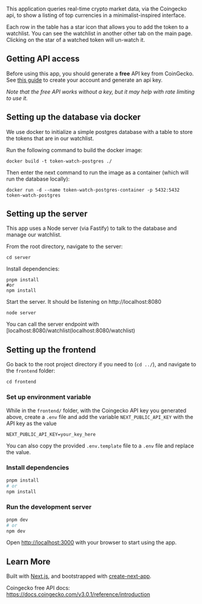 This application queries real-time crypto market data, via the Coingecko api, to show a listing of top currencies in a
minimalist-inspired interface.

Each row in the table has a star icon that allows you to add the token to a watchlist. You can see the watchlist in
another other tab on the main page. Clicking on the star of a watched token will un-watch it.

## Getting API access

Before using this app, you should generate a **free** API key from CoinGecko.
See [this guide](https://support.coingecko.com/hc/en-us/articles/21880397454233-User-Guide-How-to-sign-up-for-CoinGecko-Demo-API-and-generate-an-API-key)
to create your account and generate an api key.

_Note that the free API works without a key, but it may help with rate limiting to use it._

## Setting up the database via docker

We use docker to initialize a simple postgres database with a table to store the tokens that are in our watchlist.

Run the following command to build the docker image:

```shell
docker build -t token-watch-postgres ./
```

Then enter the next command to run the image as a container (which will run the database locally):

```shell
docker run -d --name token-watch-postgres-container -p 5432:5432 token-watch-postgres
```

## Setting up the server

This app uses a Node server (via Fastify) to talk to the database and manage our watchlist.

From the root directory, navigate to the server:

```shell
cd server
```

Install dependencies:

```shell
pnpm install
#or
npm install
```

Start the server. It should be listening on http://localhost:8080

```shell
node server
```

You can call the server endpoint with [localhost:8080/watchlist(localhost:8080/watchlist)
## Setting up the frontend

Go back to the root project directory if you need to (`cd ../`), and navigate to the `frontend` folder:

```shell
cd frontend
```

### Set up environment variable

While in the `frontend/` folder, with the Coingecko API key you generated above, create a `.env` file and add the
variable `NEXT_PUBLIC_API_KEY` with the API key
as the value

```dotenv
NEXT_PUBLIC_API_KEY=your_key_here
```

You can also copy the provided `.env.template` file to a `.env` file and replace the value.

### Install dependencies
```bash
pnpm install
# or
npm install

```

### Run the development server

```bash
pnpm dev
# or
npm dev

```

Open [http://localhost:3000](http://localhost:3000) with your browser to start using the app.

## Learn More

Built with [Next.js](https://nextjs.org/), and bootstrapped
with [create-next-app](https://nextjs.org/docs/app/getting-started/installation).

Coingecko free API docs: https://docs.coingecko.com/v3.0.1/reference/introduction